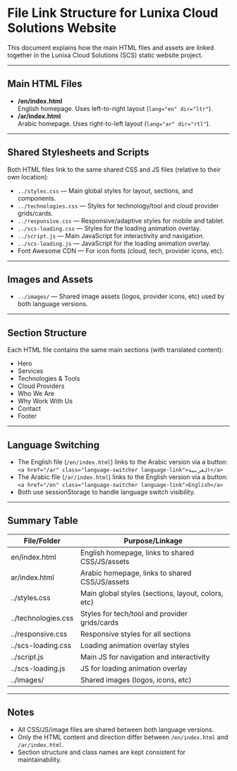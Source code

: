 # File Link Structure for Lunixa Cloud Solutions Website

This document explains how the main HTML files and assets are linked together in the Lunixa Cloud Solutions (SCS) static website project.

---

## Main HTML Files

- **/en/index.html**  
  English homepage. Uses left-to-right layout (`lang="en" dir="ltr"`).
- **/ar/index.html**  
  Arabic homepage. Uses right-to-left layout (`lang="ar" dir="rtl"`).

---

## Shared Stylesheets and Scripts

Both HTML files link to the same shared CSS and JS files (relative to their own location):

- `../styles.css` — Main global styles for layout, sections, and components.
- `../technologies.css` — Styles for technology/tool and cloud provider grids/cards.
- `../responsive.css` — Responsive/adaptive styles for mobile and tablet.
- `../scs-loading.css` — Styles for the loading animation overlay.
- `../script.js` — Main JavaScript for interactivity and navigation.
- `../scs-loading.js` — JavaScript for the loading animation overlay.
- Font Awesome CDN — For icon fonts (cloud, tech, provider icons, etc).

---

## Images and Assets

- `../images/` — Shared image assets (logos, provider icons, etc) used by both language versions.

---

## Section Structure

Each HTML file contains the same main sections (with translated content):
- Hero
- Services
- Technologies & Tools
- Cloud Providers
- Who We Are
- Why Work With Us
- Contact
- Footer

---

## Language Switching

- The English file (`/en/index.html`) links to the Arabic version via a button:  
  `<a href="/ar" class="language-switcher language-link">العربية</a>`
- The Arabic file (`/ar/index.html`) links to the English version via a button:  
  `<a href="/en" class="language-switcher language-link">English</a>`
- Both use sessionStorage to handle language switch visibility.

---

## Summary Table

| File/Folder              | Purpose/Linkage                                      |
|-------------------------|------------------------------------------------------|
| en/index.html           | English homepage, links to shared CSS/JS/assets      |
| ar/index.html           | Arabic homepage, links to shared CSS/JS/assets       |
| ../styles.css           | Main global styles (sections, layout, colors, etc)   |
| ../technologies.css     | Styles for tech/tool and provider grids/cards        |
| ../responsive.css       | Responsive styles for all sections                   |
| ../scs-loading.css      | Loading animation overlay styles                     |
| ../script.js            | Main JS for navigation and interactivity             |
| ../scs-loading.js       | JS for loading animation overlay                     |
| ../images/              | Shared images (logos, icons, etc)                    |

---

## Notes
- All CSS/JS/image files are shared between both language versions.
- Only the HTML content and direction differ between `/en/index.html` and `/ar/index.html`.
- Section structure and class names are kept consistent for maintainability.
